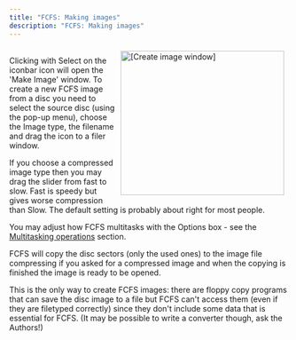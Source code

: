 ```yaml
---
title: "FCFS: Making images"
description: "FCFS: Making images"
---
```



<img src="../make.gif" alt="[Create image window]" align="right" vspace="8" hspace="8" width="295" height="260" /><br />
Clicking with Select on the iconbar icon will open the 'Make Image' window. To create a new FCFS image from a disc you need to select the source disc (using the pop-up menu), choose the Image type, the filename and drag the icon to a filer window.

<p>If you choose a compressed image type then you may drag the slider from fast to slow. Fast is speedy but gives worse compression than Slow. The default setting is probably about right for most people.<br clear="right" /></p>

<p>You may adjust how FCFS multitasks with the Options box - see the <a href="multi.html">Multitasking operations</a> section.</p>

<p>FCFS will copy the disc sectors (only the used ones) to the image file compressing if you asked for a compressed image and when the copying is finished the image is ready to be opened.</p>

<p>This is the only way to create FCFS images: there are floppy copy programs that can save the disc image to a file but FCFS can't access them (even if they are filetyped correctly) since they don't include some data that is essential for FCFS. (It may be possible to write a converter though, ask the Authors!)</p>

